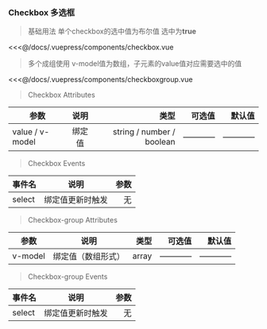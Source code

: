 

### Checkbox 多选框

>基础用法
单个checkbox的选中值为布尔值 选中为**true** 

<checkbox></checkbox>

<<<@/docs/.vuepress/components/checkbox.vue

>多个成组使用 v-model值为数组，子元素的value值对应需要选中的值

<checkboxgroup></checkboxgroup>

<<<@/docs/.vuepress/components/checkboxgroup.vue
>Checkbox Attributes

| 参数        | 说明           | 类型  | 可选值  |默认值  |
| ------------- |:-------------:| -----:| -----:| -----:|
| value / v-model| 绑定值      | string / number / boolean |———— |———— |


>Checkbox Events

| 事件名       | 说明           | 参数  | 
| ------------- |:-------------:| -----:| 
| select        | 绑定值更新时触发| 无 |

>Checkbox-group Attributes

| 参数        | 说明           | 类型  | 可选值  |默认值  |
| ------------- |:-------------:| -----:| -----:| -----:|
| v-model| 绑定值（数组形式）      | array |———— |———— |

>Checkbox-group  Events

| 事件名        | 说明           | 参数  | 
| ------------- |:-------------:| -----:| 
| select        | 绑定值更新时触发| 无 |

